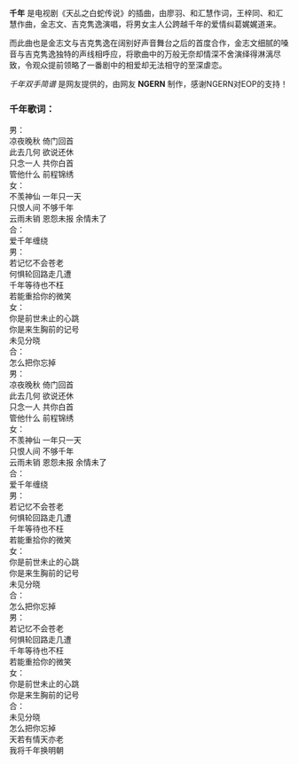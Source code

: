 

**千年** 是电视剧《天乩之白蛇传说》的插曲，由廖羽、和汇慧作词，王梓同、和汇慧作曲，金志文、吉克隽逸演唱，将男女主人公跨越千年的爱情纠葛娓娓道来。

而此曲也是金志文与吉克隽逸在阔别好声音舞台之后的首度合作，金志文细腻的嗓音与吉克隽逸独特的声线相呼应，将歌曲中的万般无奈却情深不舍演绎得淋漓尽致，令观众提前领略了一番剧中的相爱却无法相守的至深虐恋。

_千年双手简谱_ 是网友提供的，由网友 **NGERN** 制作，感谢NGERN对EOP的支持！

### 千年歌词：

男：  
凉夜晚秋 倚门回首  
此去几何 欲说还休  
只念一人 共你白首  
管他什么 前程锦绣  
女：  
不羡神仙 一年只一天  
只恨人间 不够千年  
云雨未销 恩怨未报 余情未了  
合：  
爱千年缠绕  
男：  
若记忆不会苍老  
何惧轮回路走几遭  
千年等待也不枉  
若能重拾你的微笑  
女：  
你是前世未止的心跳  
你是来生胸前的记号  
未见分晓  
合：  
怎么把你忘掉  
男：  
凉夜晚秋 倚门回首  
此去几何 欲说还休  
只念一人 共你白首  
管他什么 前程锦绣  
女：  
不羡神仙 一年只一天  
只恨人间 不够千年  
云雨未销 恩怨未报 余情未了  
合：  
爱千年缠绕  
男：  
若记忆不会苍老  
何惧轮回路走几遭  
千年等待也不枉  
若能重拾你的微笑  
女：  
你是前世未止的心跳  
你是来生胸前的记号  
未见分晓  
合：  
怎么把你忘掉  
男：  
若记忆不会苍老  
何惧轮回路走几遭  
千年等待也不枉  
若能重拾你的微笑  
女：  
你是前世未止的心跳  
你是来生胸前的记号  
合：  
未见分晓  
怎么把你忘掉  
天若有情天亦老  
我将千年换明朝


